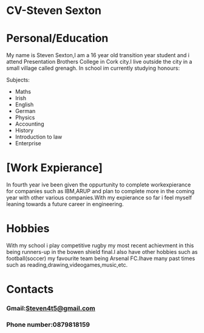 # CV-Steven Sexton
# Personal/Education
My name is Steven Sexton,I am a 16 year old transition year student and i attend Presentation Brothers College in Cork city.I live outside the city in a small village called grenagh.
In school im currently studying honours:
<p>Subjects:</p>
<ul>
<li>Maths</li>
<li>Irish</li>
<li>English</li>
<li>German</li>
<li>Physics</li>
<li>Accounting</li>
<li>History</li>
<li>Introduction to law</li>
<li>Enterprise</li>
</ul>

# [Work Expierance] 
In fourth year ive been given the oppurtunity to complete workexpierance for companies such as
IBM,ARUP and plan to complete more in the coming year with other various companies.With my expierance so far i feel myself leaning towards a future career in engineering.
# Hobbies
With my school i play competitive rugby my most recent achievment in this being runners-up in the bowen shield final.I also have other hobbies such as football(soccer) my favourite team being Arsenal FC.Ihave many past times such as reading,drawing,videogames,music,etc.
# Contacts
### Gmail:Steven4t5@gmail.com 
### Phone number:0879818159
